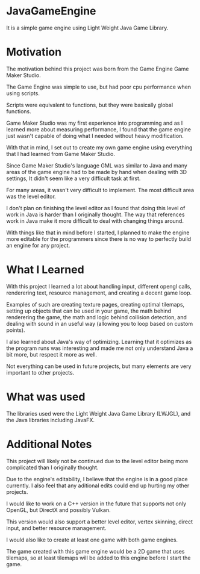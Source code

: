 # JavaGameEngine
It is a simple game engine using Light Weight Java Game Library.

<h1>Motivation</h1>
<p>The motivation behind this project was born from the Game Engine Game Maker Studio.</p>
<p>The Game Engine was simple to use, but had poor cpu performance when using scripts.</p>
<p>Scripts were equivalent to functions, but they were basically global functions.</p>

<p>Game Maker Studio was my first experience into programming and as I learned more about measuring performance, I found that
 the game engine just wasn't capable of doing what I needed without heavy modification.</p>
 
<p>With that in mind, I set out to create my own game engine using everything that I had learned from Game Maker Studio.</p>
<p>Since Game Maker Studio's language GML was similar to Java and many areas of the game engine had to be made by hand when
  dealing with 3D settings, It didn't seem like a very difficult task at first.</p>
 
<p>For many areas, it wasn't very difficult to implement. The most difficult area was the level editor.</p>
<p>I don't plan on finishing the level editor as I found that doing this level of work in Java is harder than I originally
  thought. The way that references work in Java make it more difficult to deal with changing things around.</p>

<p>With things like that in mind before I started, I planned to make the engine more editable for the programmers since
  there is no way to perfectly build an engine for any project.</p>

<h1>What I Learned</h1>
<p>With this project I learned a lot about handling input, different opengl calls, renderering text, resource management,
 and creating a decent game loop.</p>
<p>Examples of such are creating texture pages, creating optimal tilemaps, setting up objects that can be used in your
 game, the math behind renderering the game, the math and logic behind collision detection, and dealing with sound in an 
 useful way (allowing you to loop based on custom points).</p>
 
<p>I also learned about Java's way of optimizing. Learning that it optimizes as the program runs was interesting and made me
 not only understand Java a bit more, but respect it more as well.</p>
<p>Not everything can be used in future projects, but many elements are very important to other projects.</p>

<h1>What was used</h1>
<p>The libraries used were the Light Weight Java Game Library (LWJGL), and the Java libraries including JavaFX.<p>

<h1>Additional Notes</h1>
<p>This project will likely not be continued due to the level editor being more complicated than I originally thought.</p>
<p>Due to the engine's editability, I believe that the engine is in a good place currently. I also feel that any aditional
 edits could end up hurting my other projects.</p>

<p>I would like to work on a C++ version in the future that supports not only OpenGL, but DirectX and possibly Vulkan.</p>
<p>This version would also support a better level editor, vertex skinning, direct input, and better resource management.</p>
<p>I would also like to create at least one game with both game engines.<p>

<p>The game created with this game engine would be a 2D game that uses tilemaps, so at least tilemaps will be added to this
 engine before I start the game.</p>
